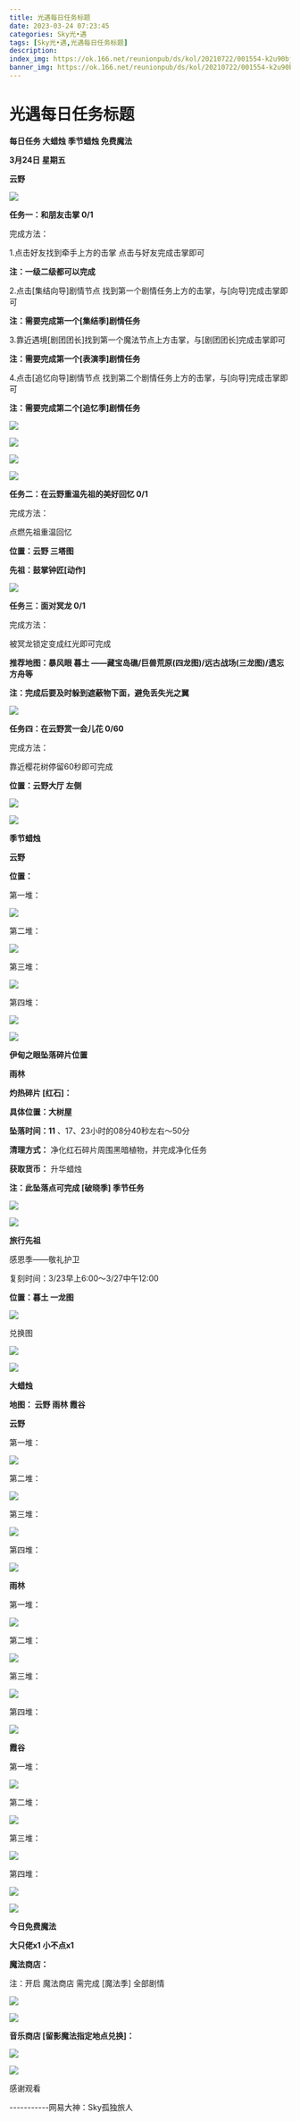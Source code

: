 ```yaml
---
title: 光遇每日任务标题
date: 2023-03-24 07:23:45
categories: Sky光•遇
tags: [Sky光•遇,光遇每日任务标题]
description: 
index_img: https://ok.166.net/reunionpub/ds/kol/20210722/001554-k2u90bj7ay.png?imageView&thumbnail=600x0&type=jpg
banner_img: https://ok.166.net/reunionpub/ds/kol/20210722/001554-k2u90bj7ay.png?imageView&thumbnail=600x0&type=jpg
---
```

# 光遇每日任务标题
**每日任务 大蜡烛 季节蜡烛 免费魔法**

 **3月24日 星期五**

 **云野**

![](https://img.166.net/reunionpub/ds/kol/20230324/001117-2ivklrhbo5.jpg)

 **任务一：和朋友击掌 0/1**

完成方法：

1.点击好友找到牵手上方的击掌 点击与好友完成击掌即可

 **注：一级二级都可以完成**

2.点击[集结向导]剧情节点 找到第一个剧情任务上方的击掌，与[向导]完成击掌即可

 **注：需要完成第一个[集结季]剧情任务**

3.靠近遇境[剧团团长]找到第一个魔法节点上方击掌，与[剧团团长]完成击掌即可

 **注：需要完成第一个[表演季]剧情任务**

4.点击[追忆向导]剧情节点 找到第二个剧情任务上方的击掌，与[向导]完成击掌即可

 **注：需要完成第二个[追忆季]剧情任务**

![](https://img.166.net/reunionpub/ds/kol/20230324/000043-wlg71nfmcs.jpeg)

![](https://img.166.net/reunionpub/ds/kol/20230324/000051-7nosgyb320.jpeg)

![](https://img.166.net/reunionpub/ds/kol/20230324/000101-q1vtlrsmuj.jpeg)

![](https://img.166.net/reunionpub/ds/kol/20230324/000110-e8ratd7ibz.jpeg)

 **任务二：在云野重温先祖的美好回忆 0/1**

完成方法：

点燃先祖重温回忆

 **位置：云野 三塔图**

 **先祖：鼓掌钟匠[动作]**

![](https://img.166.net/reunionpub/ds/kol/20230324/000145-qi4uj069ac.jpeg)

 **任务三：面对冥龙 0/1**

完成方法：

被冥龙锁定变成红光即可完成

 **推荐地图：暴风眼 暮土 ——藏宝岛礁/巨兽荒原(四龙图)/远古战场(三龙图)/遗忘方舟等**

 **注：完成后要及时躲到遮蔽物下面，避免丢失光之翼**

![](https://img.166.net/reunionpub/ds/kol/20230324/000247-0q52yiceud.jpeg)

 **任务四：在云野赏一会儿花 0/60**

完成方法：

靠近樱花树停留60秒即可完成

 **位置：云野大厅 左侧**

![](https://img.166.net/reunionpub/ds/kol/20230324/000312-myj8f10qh2.jpeg)

![](https://img.166.net/reunionpub/ds/kol/20221018/100256-wzutnocka0.png)

 **季节蜡烛**

 **云野**

 **位置：**

第一堆：

![](https://img.166.net/reunionpub/ds/kol/20230323/234544-ucs1ykqoze.jpg)

第二堆：

![](https://img.166.net/reunionpub/ds/kol/20230323/234553-9c7jhy35om.jpeg)

第三堆：

![](https://img.166.net/reunionpub/ds/kol/20230323/234602-n4mlpz2rsk.jpeg)

第四堆：

![](https://img.166.net/reunionpub/ds/kol/20230323/234610-84vqnwad92.jpeg)

![](https://img.166.net/reunionpub/ds/kol/20221130/005912-5mvshq9nf3.png)

 **伊甸之眼坠落碎片位置**

 **雨林**

 **灼热碎片 [红石]：**

 **具体位置：大树屋**

 **坠落时间：11** 、17、23小时的08分40秒左右～50分

 **清理方式：** 净化红石碎片周围黑暗植物，并完成净化任务

 **获取货币：** 升华蜡烛

 **注：此坠落点可完成  [破晓季] 季节任务**

![](https://img.166.net/reunionpub/ds/kol/20230324/000917-406trcfpss.jpeg)

![](https://img.166.net/reunionpub/ds/kol/20230313/005012-cdpy0kr1uq.png)

 **旅行先祖**

感恩季——敬礼护卫

复刻时间：3/23早上6:00～3/27中午12:00

 **位置：暮土 一龙图**

![](https://img.166.net/reunionpub/ds/kol/20230323/103010-y6wrjqim3c.jpeg)

兑换图

![](https://img.166.net/reunionpub/ds/kol/20230323/112137-af6d5eongt.jpg)

![](https://img.166.net/reunionpub/ds/kol/20230313/005012-cdpy0kr1uq.png)

 **大蜡烛**

 **地图： 云野 雨林 霞谷**

 **云野**

第一堆：

![](https://img.166.net/reunionpub/ds/kol/20230323/234953-oc0miwjvus.jpeg)

第二堆：

![](https://img.166.net/reunionpub/ds/kol/20230323/235001-gso097h14f.jpeg)

第三堆：

![](https://img.166.net/reunionpub/ds/kol/20230323/235009-fsi5lw43rv.jpeg)

第四堆：

![](https://img.166.net/reunionpub/ds/kol/20230323/235017-wslv7fbamg.jpeg)

 **雨林**

第一堆：

![](https://img.166.net/reunionpub/ds/kol/20230323/235103-m912s7yqpv.jpeg)

第二堆：

![](https://img.166.net/reunionpub/ds/kol/20230323/235112-yjtkrg3s7s.jpeg)

第三堆：

![](https://img.166.net/reunionpub/ds/kol/20230323/235120-sna9tjyvsm.jpeg)

第四堆：

![](https://img.166.net/reunionpub/ds/kol/20230323/235130-hsi9od873m.jpeg)

 **霞谷**

第一堆：

![](https://img.166.net/reunionpub/ds/kol/20230323/235205-u4nwito97y.jpeg)

第二堆：

![](https://img.166.net/reunionpub/ds/kol/20230323/235216-ids08ktqgb.jpeg)

第三堆：

![](https://img.166.net/reunionpub/ds/kol/20230323/235225-dko4eg2rb7.jpeg)

第四堆：

![](https://img.166.net/reunionpub/ds/kol/20230323/235235-rszsuyvjm6.jpeg)

![](https://img.166.net/reunionpub/ds/kol/20221018/100256-wzutnocka0.png)

 **今日免费魔法**

 **大只佬x1 小不点x1**

 **魔法商店：**

注：开启 魔法商店 需完成 [魔法季] 全部剧情

![](https://img.166.net/reunionpub/ds/kol/20221018/100559-oibznvdtus.png)

![](https://img.166.net/reunionpub/ds/kol/20230323/234859-d87otqfh5r.jpeg)

 **音乐商店 [留影魔法指定地点兑换]：**

![](https://img.166.net/reunionpub/ds/kol/20230319/235555-fqg98l3srj.jpeg)

 **![](https://img.166.net/reunionpub/ds/kol/20221018/100256-wzutnocka0.png)**

感谢观看

\-----------网易大神：Sky孤独旅人

